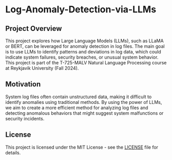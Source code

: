 # Log-Anomaly-Detection-via-LLMs

## Project Overview
This project explores how Large Language Models (LLMs), such as LLaMA or BERT, can be leveraged for anomaly detection in log files. The main goal is to use LLMs to identify patterns and deviations in log data, which could indicate system failures, security breaches, or unusual system behavior. This project is part of the T-725-MALV Natural Language Processing course at Reykjavik University (Fall 2024).

## Motivation
System log files often contain unstructured data, making it difficult to identify anomalies using traditional methods. By using the power of LLMs, we aim to create a more efficient method for analyzing log files and detecting anomalous behaviors that might suggest system malfunctions or security incidents.

## License
This project is licensed under the MIT License - see the [LICENSE](LICENSE) file for details.
